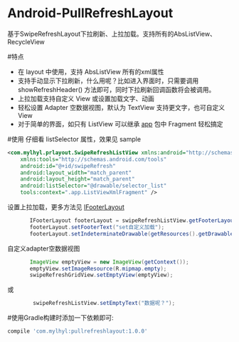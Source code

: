 # Android-PullRefreshLayout
基于SwipeRefreshLayout下拉刷新、上拉加载。支持所有的AbsListView、RecycleView

#特点
 * 在 layout 中使用，支持 AbsListView 所有的xml属性
 * 支持手动显示下拉刷新，什么用呢？比如进入界面时，只需要调用 showRefreshHeader() 方法即可，同时下拉刷新回调函数将会被调用。
 * 上拉加载支持自定义 View 或设置加载文字、动画
 * 轻松设置 Adapter 空数据视图，默认为 TextView 支持更文字，也可自定义 View
 * 对于简单的界面，如只有 ListView 可以继承 [app](https://github.com/mylhyl/Android-PullRefreshLayout/tree/master/pullrefreshlayout/src/main/java/com/mylhyl/prlayout/app)
   包中 Fragment 轻松搞定

#使用
  仔细看 listSelector 属性，效果见 sample
```xml
<com.mylhyl.prlayout.SwipeRefreshListView xmlns:android="http://schemas.android.com/apk/res/android"
    xmlns:tools="http://schemas.android.com/tools"
    android:id="@+id/swipeRefresh"
    android:layout_width="match_parent"
    android:layout_height="match_parent"
    android:listSelector="@drawable/selector_list"
    tools:context=".app.ListViewXmlFragment" />
```
 设置上拉加载，更多方法见 [IFooterLayout](https://github.com/mylhyl/Android-PullRefreshLayout/blob/master/pullrefreshlayout/src/main/java/com/mylhyl/prlayout/internal/IFooterLayout.java)
 ```java
        IFooterLayout footerLayout = swipeRefreshListView.getFooterLayout();
        footerLayout.setFooterText("set自定义加载");
        footerLayout.setIndeterminateDrawable(getResources().getDrawable(R.drawable.footer_progressbar));
 ```
 自定义adapter空数据视图
 ```java
        ImageView emptyView = new ImageView(getContext());
        emptyView.setImageResource(R.mipmap.empty);
        swipeRefreshGridView.setEmptyView(emptyView);
```
或
```java
        swipeRefreshListView.setEmptyText("数据呢？");
```

#使用Gradle构建时添加一下依赖即可:
```javascript
compile 'com.mylhyl:pullrefreshlayout:1.0.0'
```
